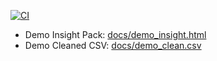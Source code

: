 ﻿[![CI](https://github.com/Pharaohleft/analytics-studio/actions/workflows/ci.yml/badge.svg)](https://github.com/Pharaohleft/analytics-studio/actions/workflows/ci.yml)

- Demo Insight Pack: [docs/demo_insight.html](docs/demo_insight.html)
- Demo Cleaned CSV: [docs/demo_clean.csv](docs/demo_clean.csv)



